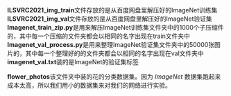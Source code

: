 **ILSVRC2021_img_train**文件存放的是从百度网盘里解压好的ImageNet训练集  
**ILSVRC2021_img_val**文件存放的是从百度网盘里解压好的ImageNet验证集  
**Imagenet_train_zip.py**是用来解压ImageNet训练集文件夹中的1000个子压缩件的，其中每一个压缩的文件夹都会以相同的名字出现在train文件夹中  
**Imagenet_val_process.py**是用来整理ImageNet验证集文件夹中的50000张图片的，其中每一个整理好的的文件夹都会以相同的名字出现在val文件夹中  
**imagenet_val.txt**装的是ImageNet的验证集标签


**flower_photos**该文件夹中装的花的分类数据集。因为
$ImageNet$
数据集跑起来成本太高，所以我们用小的数据集来对我们的网络进行实验。
